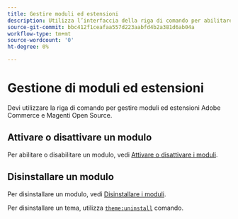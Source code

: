 ```yaml
---
title: Gestire moduli ed estensioni
description: Utilizza l’interfaccia della riga di comando per abilitare, disabilitare e disinstallare Adobe Commerce e i moduli e le estensioni di Magento Open Source.
source-git-commit: bbc412f1ceafaa557d223aabfd4b2a381d6ab04a
workflow-type: tm+mt
source-wordcount: '0'
ht-degree: 0%

---
```



# Gestione di moduli ed estensioni

Devi utilizzare la riga di comando per gestire moduli ed estensioni Adobe Commerce e Magenti Open Source.

## Attivare o disattivare un modulo

Per abilitare o disabilitare un modulo, vedi [Attivare o disattivare i moduli](https://devdocs.magento.com/guides/v2.4/install-gde/install/cli/install-cli-subcommands-enable.html).

## Disinstallare un modulo

Per disinstallare un modulo, vedi [Disinstallare i moduli](https://devdocs.magento.com/guides/v2.4/install-gde/install/cli/install-cli-uninstall-mods.html).

Per disinstallare un tema, utilizza [`theme:uninstall`](https://devdocs.magento.com/guides/v2.4/install-gde/install/cli/install-cli-theme-uninstall.html) comando.
